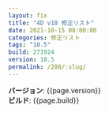 ```yaml
---
layout: fix
title: "4D v18 修正リスト"
date: 2021-10-15 08:00:00
categories: 修正リスト
tags: "18.5"
build: 271924
version: 18.5
permalink: /288/:slug/
---
```


**バージョン**: {{page.version}}  
**ビルド**: {{page.build}} 
